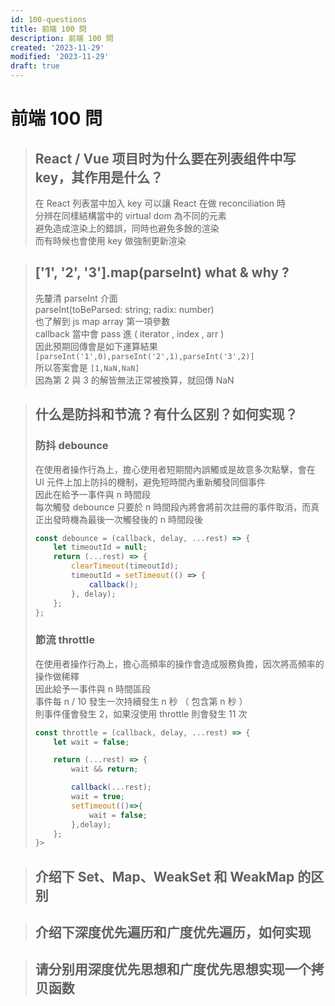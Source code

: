 ```yaml
---
id: 100-questions
title: 前端 100 問
description: 前端 100 問
created: '2023-11-29'
modified: '2023-11-29'
draft: true
---
```


# 前端 100 問

> ## React / Vue 项目时为什么要在列表组件中写 key，其作用是什么？
>
> 在 React 列表當中加入 key 可以讓 React 在做 reconciliation 時  
> 分辨在同樣結構當中的 virtual dom 為不同的元素  
> 避免造成渲染上的錯誤，同時也避免多餘的渲染  
> 而有時候也會使用 key 做強制更新渲染

> ## ['1', '2', '3'].map(parseInt) what & why ?
>
> 先釐清 parseInt 介面  
> parseInt(toBeParsed: string; radix: number)  
> 也了解到 js map array 第一項參數  
> callback 當中會 pass 進 ( iterator , index , arr )  
> 因此預期回傳會是如下運算結果
> `[parseInt('1',0),parseInt('2',1),parseInt('3',2)]`  
> 所以答案會是 `[1,NaN,NaN]`  
> 因為第 2 與 3 的解皆無法正常被換算，就回傳 NaN

> ## 什么是防抖和节流？有什么区别？如何实现？
>
> ### 防抖 debounce
>
> 在使用者操作行為上，擔心使用者短期間內誤觸或是故意多次點擊，會在 UI 元件上加上防抖的機制，避免短時間內重新觸發同個事件  
> 因此在給予一事件與 n 時間段  
> 每次觸發 debounce 只要於 n 時間段內將會將前次註冊的事件取消，而真正出發時機為最後一次觸發後的 n 時間段後
>
> ```js showLineNumbers
> const debounce = (callback, delay, ...rest) => {
>     let timeoutId = null;
>     return (...rest) => {
>         clearTimeout(timeoutId);
>         timeoutId = setTimeout(() => {
>             callback();
>         }, delay);
>     };
> };
> ```
>
> ### 節流 throttle
>
> 在使用者操作行為上，擔心高頻率的操作會造成服務負擔，因次將高頻率的操作做稀釋  
> 因此給予一事件與 n 時間區段  
> 事件每 n / 10 發生一次持續發生 n 秒 （ 包含第 n 秒 ）  
> 則事件僅會發生 2，如果沒使用 throttle 則會發生 11 次
>
> ```js showLineNumbers
> const throttle = (callback, delay, ...rest) => {
>     let wait = false;
>
>     return (...rest) => {
>         wait && return;
>
>         callback(...rest);
>         wait = true;
>         setTimeout(()=>{
>             wait = false;
>         },delay);
>     };
> }>
> ```

> ## 介绍下 Set、Map、WeakSet 和 WeakMap 的区别

> ## 介绍下深度优先遍历和广度优先遍历，如何实现

> ## 请分别用深度优先思想和广度优先思想实现一个拷贝函数
